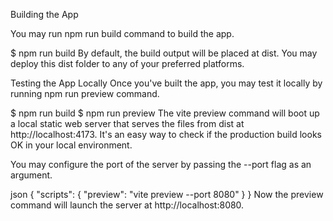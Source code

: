Building the App

You may run npm run build command to build the app.

$ npm run build By default, the build output will be placed at dist. You may deploy this dist folder to any of your preferred platforms.

Testing the App Locally Once you've built the app, you may test it locally by running npm run preview command.

$ npm run build $ npm run preview The vite preview command will boot up a local static web server that serves the files from dist at http://localhost:4173. It's an easy way to check if the production build looks OK in your local environment.

You may configure the port of the server by passing the --port flag as an argument.

json { "scripts": { "preview": "vite preview --port 8080" } } Now the preview command will launch the server at http://localhost:8080.